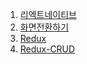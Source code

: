 1. [리엑트네이티브](https://jhjjang.github.io/react-native/react/)
2. [화면전환하기](https://jhjjang.github.io/react-native/screen/)
3. [Redux](https://jhjjang.github.io/react-native/redux/index)
3. [Redux-CRUD](https://jhjjang.github.io/react-native/redux/crud)
